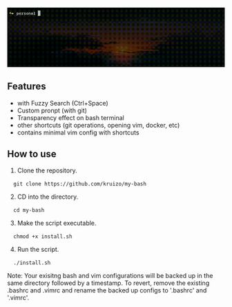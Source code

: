 ![Demo](sample_demo/demo.gif)

## Features
- with Fuzzy Search (Ctrl+Space)
- Custom pronpt (with git)
- Transparency effect on bash terminal
- other shortcuts (git operations, opening vim, docker, etc)
- contains minimal vim config with shortcuts

## How to use
1. Clone the repository.
```
  git clone https://github.com/kruizo/my-bash
```
2. CD into the directory.
```
  cd my-bash
```
3. Make the script executable.
```
  chmod +x install.sh
```
4. Run the script.
```
  ./install.sh
```

Note: Your exisitng bash and vim configurations will be backed up in the same directory followed by a timestamp. To revert, remove the existing .bashrc and .vimrc and rename the backed up configs to '.bashrc' and '.vimrc'.
